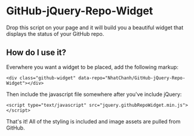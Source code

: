 GitHub-jQuery-Repo-Widget
=========================
<p>Drop this script on your page and it will build you a beautiful widget that displays the status of your GitHub repo.</p>

<h2>
<a name="user-content-how-do-i-use-it" class="anchor" href="#how-do-i-use-it" aria-hidden="true"><span class="octicon octicon-link"></span></a>How do I use it?</h2>

<p>Everwhere you want a widget to be placed, add the following markup:</p>

<pre><code>&lt;div class="github-widget" data-repo="NhatChanh/GitHub-jQuery-Repo-Widget"&gt;&lt;/div&gt;
</code></pre>

<p>Then include the javascript file somewhere after you've include jQuery:</p>

<pre><code>&lt;script type="text/javascript" src="jquery.githubRepoWidget.min.js"&gt;&lt;/script&gt;
</code></pre>

<p>That's it! All of the styling is included and image assets are pulled from GitHub.</p>
